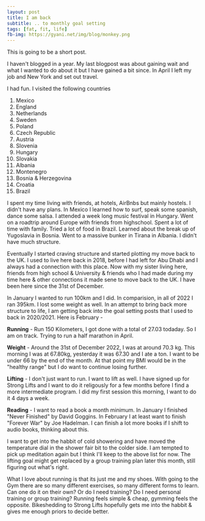 ```yaml
---
layout: post
title: I am back
subtitle: .. to monthly goal setting
tags: [fat, fit, life]
fb-img: https://gyani.net/img/blog/monkey.png
---
```


This is going to be a short post.

I haven't blogged in a year. My last blogpost was about gaining wait and what I wanted to do about it but I have gained a bit since. In April I left my job and New York and set out travel.

I had fun. I visited the following countries

1. Mexico
2. England
3. Netherlands
4. Sweden
5. Poland
6. Czech Republic
7. Austria
8. Slovenia
9. Hungary
10. Slovakia
11. Albania
12. Montenegro
13. Bosnia & Herzegovina 
14. Croatia
15. Brazil

I spent my time living with friends, at hotels, AirBnbs but mainly hostels. I didn't have any plans. In Mexico I learned how to surf, speak some spanish, dance some salsa. I attended a week long music festival in Hungary. Went on a roadtrip around Europe with friends from highschool. Spent a lot of time with family. Tried a lot of food in Brazil. Learned about the break up of Yugoslavia in Bosnia. Went to a massive bunker in Tirana in Albania. I didn't have much structure.

Eventually I started craving structure and started plotting my move back to the UK. I used to live here back in 2018, before I had left for Abu Dhabi and I always had a connection with this place. Now with my sister living here, friends from high school & University & friends who I had made during my time here & other connections it made sene to move back to the UK. I have been here since the 31st of December.

In January I wanted to run 100km and I did. In comparision, in all of 2022 I ran 395km. I lost some weight as well. In an attempt to bring back more structure to life, I am getting back into the goal setting posts that I used to back in 2020/2021. Here is February -

**Running** -  Run 150 Kilometers, I got done with a total of 27.03 todaday. So I am on track. Trying to run a half marathon in April.

**Weight** - Around the 31st of December 2022, I was at around 70.3 kg. This morning I was at 67.80kg, yesterday it was 67.30 and I ate a ton. I want to be under 66 by the end of the month. At that point my BMI would be in the "healthy range" but I do want to continue losing further.

**Lifting** - I don't just want to run. I want to lift as well. I have signed up for Strong Lifts and I want to do it religously for a few months before I find a more intermediate program. I did my first session this morning, I want to do it 4 days a week.

**Reading** - I want to read a book a month minimum. In January I finished "Never Finished" by David Goggins. In February I at least want to finish "Forever War" by Joe Hadelman. I can finish a lot more books if I shift to audio books, thinking about this.

I want to get into the habbit of cold showering and have moved the temperature dial in the shower fair bit to the colder side. I am tempted to pick up meditation again but I think I'll keep to the above list for now. The lifting goal might get replaced by a group training plan later this month, still figuring out what's right.

What I love about running is that its just me and my shoes. With going to the Gym there are so many different exercises, so many different forms to learn. Can one do it on their own? Or do I need training? Do I need personal training or group training? Running feels simple & cheap, gymming feels the opposite. Bikeshedding to Strong Lifts hopefully gets me into the habbit & gives me enough priors to decide better.



